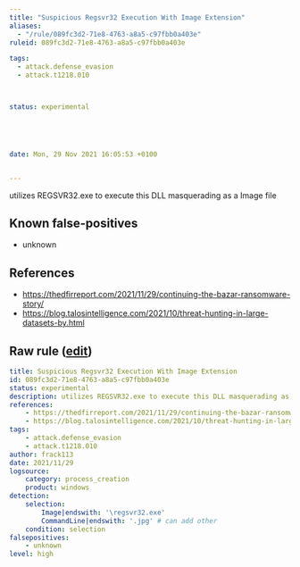 ```yaml
---
title: "Suspicious Regsvr32 Execution With Image Extension"
aliases:
  - "/rule/089fc3d2-71e8-4763-a8a5-c97fbb0a403e"
ruleid: 089fc3d2-71e8-4763-a8a5-c97fbb0a403e

tags:
  - attack.defense_evasion
  - attack.t1218.010



status: experimental





date: Mon, 29 Nov 2021 16:05:53 +0100


---
```


utilizes REGSVR32.exe to execute this DLL masquerading as a Image file

<!--more-->


## Known false-positives

* unknown



## References

* https://thedfirreport.com/2021/11/29/continuing-the-bazar-ransomware-story/
* https://blog.talosintelligence.com/2021/10/threat-hunting-in-large-datasets-by.html


## Raw rule ([edit](https://github.com/SigmaHQ/sigma/edit/master/rules/windows/process_creation/proc_creation_win_susp_regsvr32_image.yml))
```yaml
title: Suspicious Regsvr32 Execution With Image Extension
id: 089fc3d2-71e8-4763-a8a5-c97fbb0a403e
status: experimental
description: utilizes REGSVR32.exe to execute this DLL masquerading as a Image file
references:
    - https://thedfirreport.com/2021/11/29/continuing-the-bazar-ransomware-story/
    - https://blog.talosintelligence.com/2021/10/threat-hunting-in-large-datasets-by.html
tags:
    - attack.defense_evasion
    - attack.t1218.010 
author: frack113
date: 2021/11/29
logsource:
    category: process_creation
    product: windows
detection:
    selection:
        Image|endswith: '\regsvr32.exe'
        CommandLine|endswith: '.jpg' # can add other 
    condition: selection
falsepositives:
    - unknown
level: high

```
